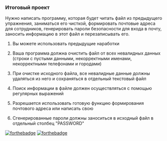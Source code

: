 ### Итоговый проект

Нужно написать программу, которая будет читать файл из предыдущего упражнения, заниматься его чисткой, формировать почтовые адреса для сотрудников, 
генерировать пароли безопасности для входа в почту, заносить информацию в этот файл и перезаписывать его.

1) Вы можете использовать предыдущие наработки

2) Ваша программа должна очистить файл от всех невалидных данных (строки с пустыми данными, некорректными именами, некорректными телефонами и городами)

3) При очистке исходного файла, все невалидные данные должны удаляться из него и сохраняться в отдельный текстовый файл

4) Поиск информации в файле должен осуществляться с помощью регулярных выражений

5) Разрешается использовать готовую функцию формирования почтового адреса или написать свою

6) Сгенерированные пароли должны заноситься в исходный файл в отдельный столбец "PASSWORD"

[![forthebadge](https://forthebadge.com/images/badges/made-with-python.svg)](https://forthebadge.com)
[![forthebadge](https://forthebadge.com/images/badges/powered-by-coffee.svg)](https://forthebadge.com)